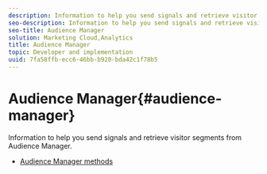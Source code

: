 ```yaml
---
description: Information to help you send signals and retrieve visitor segments from Audience Manager.
seo-description: Information to help you send signals and retrieve visitor segments from Audience Manager.
seo-title: Audience Manager
solution: Marketing Cloud,Analytics
title: Audience Manager
topic: Developer and implementation
uuid: 7fa58ffb-ecc6-46bb-b920-bda42c1f78b5
---
```


# Audience Manager{#audience-manager}

Information to help you send signals and retrieve visitor segments from Audience Manager.

+ [Audience Manager methods](audience-manager-methods.md)